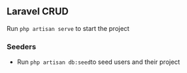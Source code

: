 ## Laravel CRUD

Run `php artisan serve` to start the project

### Seeders

- Run `php artisan db:seed`to seed users and their project
